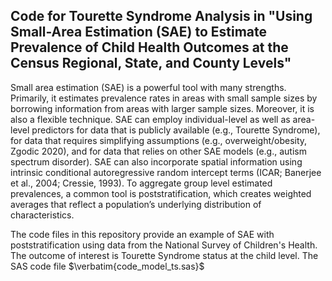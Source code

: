 ## Code for Tourette Syndrome Analysis in "Using Small-Area Estimation (SAE) to Estimate Prevalence of Child Health Outcomes at the Census Regional, State, and County Levels"

Small area estimation (SAE) is a powerful tool with many strengths. Primarily, it estimates prevalence rates in areas with small sample sizes by borrowing information from areas with larger sample sizes. Moreover, it is also a flexible technique. SAE can employ individual-level as well as area-level predictors for data that is publicly available (e.g., Tourette Syndrome), for data that requires simplifying assumptions (e.g., overweight/obesity, Zgodic 2020), and for data that relies on other SAE models  (e.g., autism spectrum disorder). SAE can also incorporate spatial information using intrinsic conditional autoregressive random intercept terms (ICAR; Banerjee et al., 2004; Cressie, 1993). To aggregate group level estimated prevalences, a common tool is poststratification, which creates weighted averages that reflect a population’s underlying distribution of characteristics. 

The code files in this repository provide an example of SAE with poststratification using data from the National Survey of Children's Health. The outcome of interest is Tourette Syndrome status at the child level. The SAS code file $\verbatim{code_model_ts.sas}$
